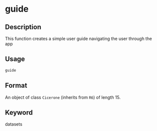 # guide

## Description

This function creates a simple user guide navigating the user through the app

## Usage

```r
guide
```

## Format

An object of class `Cicerone` (inherits from `R6`) of length 15.

## Keyword

datasets

